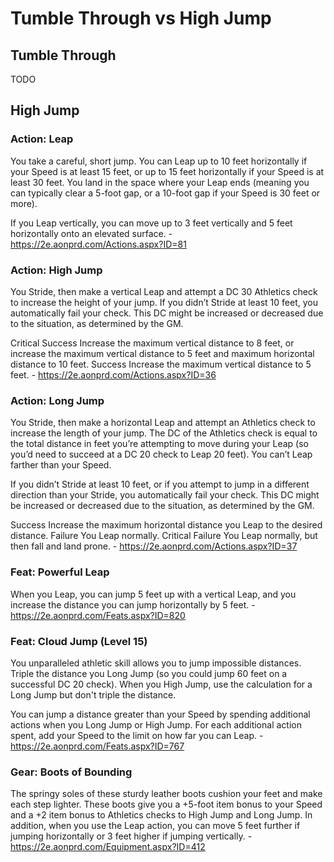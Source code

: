 # Tumble Through vs High Jump

## Tumble Through

TODO

## High Jump

### Action: Leap

You take a careful, short jump. You can Leap up to 10 feet horizontally if your Speed is at least 15 feet, or up to 15 feet horizontally if your Speed is at least 30 feet. You land in the space where your Leap ends (meaning you can typically clear a 5-foot gap, or a 10-foot gap if your Speed is 30 feet or more).

If you Leap vertically, you can move up to 3 feet vertically and 5 feet horizontally onto an elevated surface. - https://2e.aonprd.com/Actions.aspx?ID=81

### Action: High Jump

You Stride, then make a vertical Leap and attempt a DC 30 Athletics check to increase the height of your jump. If you didn’t Stride at least 10 feet, you automatically fail your check. This DC might be increased or decreased due to the situation, as determined by the GM.

Critical Success Increase the maximum vertical distance to 8 feet, or increase the maximum vertical distance to 5 feet and maximum horizontal distance to 10 feet.
Success Increase the maximum vertical distance to 5 feet. - https://2e.aonprd.com/Actions.aspx?ID=36

### Action: Long Jump

You Stride, then make a horizontal Leap and attempt an Athletics check to increase the length of your jump. The DC of the Athletics check is equal to the total distance in feet you’re attempting to move during your Leap (so you’d need to succeed at a DC 20 check to Leap 20 feet). You can’t Leap farther than your Speed.

If you didn’t Stride at least 10 feet, or if you attempt to jump in a different direction than your Stride, you automatically fail your check. This DC might be increased or decreased due to the situation, as determined by the GM.

Success Increase the maximum horizontal distance you Leap to the desired distance.
Failure You Leap normally.
Critical Failure You Leap normally, but then fall and land prone. - https://2e.aonprd.com/Actions.aspx?ID=37

### Feat: Powerful Leap

When you Leap, you can jump 5 feet up with a vertical Leap, and you increase the distance you can jump horizontally by 5 feet. - https://2e.aonprd.com/Feats.aspx?ID=820

### Feat: Cloud Jump (Level 15)

You unparalleled athletic skill allows you to jump impossible distances. Triple the distance you Long Jump (so you could jump 60 feet on a successful DC 20 check). When you High Jump, use the calculation for a Long Jump but don't triple the distance.

You can jump a distance greater than your Speed by spending additional actions when you Long Jump or High Jump. For each additional action spent, add your Speed to the limit on how far you can Leap. - https://2e.aonprd.com/Feats.aspx?ID=767

### Gear: Boots of Bounding

The springy soles of these sturdy leather boots cushion your feet and make each step lighter. These boots give you a +5-foot item bonus to your Speed and a +2 item bonus to Athletics checks to High Jump and Long Jump. In addition, when you use the Leap action, you can move 5 feet further if jumping horizontally or 3 feet higher if jumping vertically. - https://2e.aonprd.com/Equipment.aspx?ID=412
